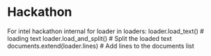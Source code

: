 # Hackathon
For intel hackathon internal
    for loader in loaders:
        loader.load_text()  # loading text
        loader.load_and_split()  # Split the loaded text
        documents.extend(loader.lines)  # Add lines to the documents list
